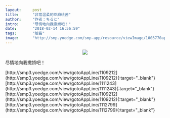 ```yaml
---
layout:     post
title:      "非常温柔的亚麻绘酱"
author:     "作者：ちると"
intro:      "尽情地向我撒娇吧！"
date:       "2018-02-14 16:56:59"
tags:       "绘酱"
image:      "http://smp.yoedge.com/smp-app/resource/viewImage/1003770appline.png"
---
```

<div style="text-align: center">
<p><img src="http://smp.yoedge.com/smp-app/resource/viewImage/1003770appline.png"/></p>
</div>
<p class="post-meta">
<span>尽情地向我撒娇吧！</span>
</p>
[http://smp3.yoedge.com/view/gotoAppLine/1109212](http://smp3.yoedge.com/view/gotoAppLine/1109212){:target="_blank"}
[http://smp3.yoedge.com/view/gotoAppLine/1111243](http://smp3.yoedge.com/view/gotoAppLine/1111243){:target="_blank"}
[http://smp3.yoedge.com/view/gotoAppLine/1109212](http://smp3.yoedge.com/view/gotoAppLine/1109212){:target="_blank"}
[http://smp3.yoedge.com/view/gotoAppLine/1112799](http://smp3.yoedge.com/view/gotoAppLine/1112799){:target="_blank"}



